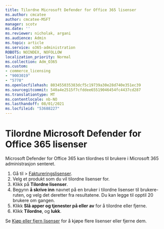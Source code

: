 ```yaml
---
title: Tilordne Microsoft Defender for Office 365 lisenser
ms.author: cmcatee
author: cmcatee-MSFT
manager: scotv
ms.date: ''
ms.reviewer: nicholak, argani
ms.audience: Admin
ms.topic: article
ms.service: o365-administration
ROBOTS: NOINDEX, NOFOLLOW
localization_priority: Normal
ms.collection: Adm_O365
ms.custom:
- commerce_licensing
- "9003019"
- "5778"
ms.openlocfilehash: 803455035383dcf5c19739a30e28d740e351ec39
ms.sourcegitcommit: 540a4e2515f7cfddee65519046454fc4437cd287
ms.translationtype: MT
ms.contentlocale: nb-NO
ms.lasthandoff: 08/01/2021
ms.locfileid: "53688227"
---
```

# <a name="assign-microsoft-defender-for-office-365-licenses"></a>Tilordne Microsoft Defender for Office 365 lisenser

Microsoft Defender for Office 365 kan tilordnes til brukere i Microsoft 365 administrasjon senteret.

1. Gå til  >  [Faktureringslisenser](https://go.microsoft.com/fwlink/p/?linkid=842264).
2. Velg et produkt som du vil tilordne lisenser for.
3. Klikk på **Tilordne lisenser**.
4. Begynn **å skrive inn**  navnet på en bruker i tilordne lisenser til brukere-ruten, og velg det deretter fra resultatene. Du kan legge til opptil 20 brukere om gangen.
5. Klikk **Slå apper og tjenester på eller av**  for å tilordne eller fjerne.
6. Klikk **Tilordne**, og  **lukk**.

Se [Kjøp eller fjern lisenser](/microsoft-365/commerce/licenses/buy-licenses#buy-or-remove-licenses-for-your-business-subscription) for å kjøpe flere lisenser eller fjerne dem.